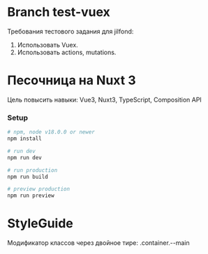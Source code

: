 # Branch test-vuex   
Требования тестового задания для jilfond:
1. Использовать Vuex.
2. Использовать actions, mutations.

# Песочница на Nuxt 3

Цель повысить навыки: 
Vue3, Nuxt3, TypeScript, Composition API

### Setup

```bash
# npm, node v18.0.0 or newer
npm install

# run dev
npm run dev

# run production
npm run build

# preview production
npm run preview
```

# StyleGuide
Модификатор классов через двойное тире: .container.--main
